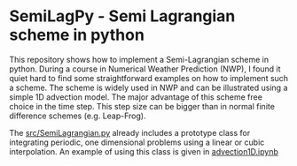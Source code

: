 # SemiLagPy - Semi Lagrangian scheme in python

This repository shows how to implement a Semi-Lagrangian scheme in python.
During a course in Numerical Weather Prediction (NWP), I found it quiet hard to find some straightforward examples on how to implement such a scheme. The scheme is widely used in NWP and can be illustrated using a simple 1D advection model. The major advantage of this scheme free choice in the time step. This step size can be bigger than in normal finite difference schemes (e.g. Leap-Frog).

The [src/SemiLagrangian.py](https://github.com/christian512/SemiLagPy/blob/master/src/SemiLagrangian.py) already includes a prototype class for integrating periodic, one dimensional problems using a linear or cubic interpolation.
An example of using this class is given in [advection1D.ipynb](https://github.com/christian512/SemiLagPy/blob/master/advection1D.ipynb)
